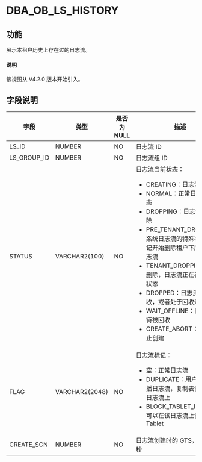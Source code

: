 # DBA_OB_LS_HISTORY

## 功能

展示本租户历史上存在过的日志流。

<main id="notice" type='explain'>
<h4>说明</h4>
<p>该视图从 V4.2.0 版本开始引入。</p>
</main>

## 字段说明

| 字段        | 类型           | 是否为 NULL | 描述                                       |
|-------------|---------------|-------------|-------------------------------------------|
| LS_ID       | NUMBER        | NO          |  日志流 ID                                 |
| LS_GROUP_ID | NUMBER        | NO          |  日志流组 ID                               |
| STATUS      | VARCHAR2(100) | NO          |  日志流当前状态：<ul><li>CREATING：日志流创建中</li><li>NORMAL：正常日志流的状态</li><li>DROPPING：日志流正在删除</li><li>PRE_TENANT_DROPPING：系统日志流的特殊状态，标记开始删除租户下所有的日志流</li><li>TENANT_DROPPING:租户被删除，日志流正在被删除的状态</li><li>DROPPED：日志流已经被回收，或者处于回收过程中。</li><li>WAIT_OFFLINE：日志流等待被回收</li><li>CREATE_ABORT：日志流停止创建</li></ul>        |
| FLAG        | VARCHAR2(2048)| NO          |  日志流标记：<ul><li>空：正常日志流</li><li> DUPLICATE：用户租户的广播日志流，复制表创建在该日志流上 </li><li>BLOCK_TABLET_IN：表示不可以在该日志流上创建 Tablet</li></ul>                        |
| CREATE_SCN  | NUMBER        | NO          |  日志流创建时的 GTS，单位为纳秒              |
